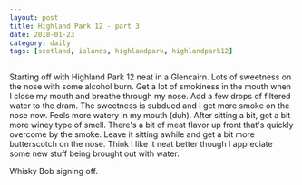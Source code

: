 ```yaml
---
layout: post
title: Highland Park 12 - part 3
date: 2018-01-23
category: daily
tags: [scotland, islands, highlandpark, highlandpark12]
---
```


Starting off with Highland Park 12 neat in a Glencairn. Lots of sweetness on the nose with some alcohol burn. Get a lot of smokiness in the mouth when I close my mouth and breathe through my nose. Add a few drops of filtered water to the dram. The sweetness is subdued and I get more smoke on the nose now. Feels more watery in my mouth (duh). After sitting a bit, get a bit more winey type of smell. There's a bit of meat flavor up front that's quickly overcome by the smoke. Leave it sitting awhile and get a bit more butterscotch on the nose. Think I like it neat better though I appreciate some new stuff being brought out with water.

Whisky Bob signing off.
